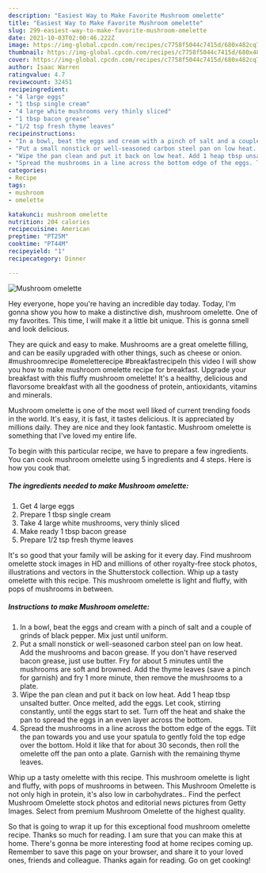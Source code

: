 ```yaml
---
description: "Easiest Way to Make Favorite Mushroom omelette"
title: "Easiest Way to Make Favorite Mushroom omelette"
slug: 299-easiest-way-to-make-favorite-mushroom-omelette
date: 2021-10-03T02:00:46.222Z
image: https://img-global.cpcdn.com/recipes/c7758f5044c7415d/680x482cq70/mushroom-omelette-recipe-main-photo.jpg
thumbnail: https://img-global.cpcdn.com/recipes/c7758f5044c7415d/680x482cq70/mushroom-omelette-recipe-main-photo.jpg
cover: https://img-global.cpcdn.com/recipes/c7758f5044c7415d/680x482cq70/mushroom-omelette-recipe-main-photo.jpg
author: Isaac Warren
ratingvalue: 4.7
reviewcount: 32451
recipeingredient:
- "4 large eggs"
- "1 tbsp single cream"
- "4 large white mushrooms very thinly sliced"
- "1 tbsp bacon grease"
- "1/2 tsp fresh thyme leaves"
recipeinstructions:
- "In a bowl, beat the eggs and cream with a pinch of salt and a couple of grinds of black pepper. Mix just until uniform."
- "Put a small nonstick or well-seasoned carbon steel pan on low heat. Add the mushrooms and bacon grease. If you don&#39;t have reserved bacon grease, just use butter. Fry for about 5 minutes until the mushrooms are soft and browned. Add the thyme leaves (save a pinch for garnish) and fry 1 more minute, then remove the mushrooms to a plate."
- "Wipe the pan clean and put it back on low heat. Add 1 heap tbsp unsalted butter. Once melted, add the eggs. Let cook, stirring constantly, until the eggs start to set. Turn off the heat and shake the pan to spread the eggs in an even layer across the bottom."
- "Spread the mushrooms in a line across the bottom edge of the eggs. Tilt the pan towards you and use your spatula to gently fold the top edge over the bottom. Hold it like that for about 30 seconds, then roll the omelette off the pan onto a plate. Garnish with the remaining thyme leaves."
categories:
- Recipe
tags:
- mushroom
- omelette

katakunci: mushroom omelette 
nutrition: 204 calories
recipecuisine: American
preptime: "PT25M"
cooktime: "PT44M"
recipeyield: "1"
recipecategory: Dinner

---
```



![Mushroom omelette](https://img-global.cpcdn.com/recipes/c7758f5044c7415d/680x482cq70/mushroom-omelette-recipe-main-photo.jpg)

Hey everyone, hope you're having an incredible day today. Today, I'm gonna show you how to make a distinctive dish, mushroom omelette. One of my favorites. This time, I will make it a little bit unique. This is gonna smell and look delicious.

They are quick and easy to make. Mushrooms are a great omelette filling, and can be easily upgraded with other things, such as cheese or onion. #mushroomrecipe #omeletterecipe #breakfastrecipeIn this video I will show you how to make mushroom omelette recipe for breakfast. Upgrade your breakfast with this fluffy mushroom omelette! It&#39;s a healthy, delicious and flavorsome breakfast with all the goodness of protein, antioxidants, vitamins and minerals.

Mushroom omelette is one of the most well liked of current trending foods in the world. It's easy, it is fast, it tastes delicious. It is appreciated by millions daily. They are nice and they look fantastic. Mushroom omelette is something that I've loved my entire life.


To begin with this particular recipe, we have to prepare a few ingredients. You can cook mushroom omelette using 5 ingredients and 4 steps. Here is how you cook that.

<!--inarticleads1-->

##### The ingredients needed to make Mushroom omelette:

1. Get 4 large eggs
1. Prepare 1 tbsp single cream
1. Take 4 large white mushrooms, very thinly sliced
1. Make ready 1 tbsp bacon grease
1. Prepare 1/2 tsp fresh thyme leaves


It&#39;s so good that your family will be asking for it every day. Find mushroom omelette stock images in HD and millions of other royalty-free stock photos, illustrations and vectors in the Shutterstock collection. Whip up a tasty omelette with this recipe. This mushroom omelette is light and fluffy, with pops of mushrooms in between. 

<!--inarticleads2-->

##### Instructions to make Mushroom omelette:

1. In a bowl, beat the eggs and cream with a pinch of salt and a couple of grinds of black pepper. Mix just until uniform.
1. Put a small nonstick or well-seasoned carbon steel pan on low heat. Add the mushrooms and bacon grease. If you don&#39;t have reserved bacon grease, just use butter. Fry for about 5 minutes until the mushrooms are soft and browned. Add the thyme leaves (save a pinch for garnish) and fry 1 more minute, then remove the mushrooms to a plate.
1. Wipe the pan clean and put it back on low heat. Add 1 heap tbsp unsalted butter. Once melted, add the eggs. Let cook, stirring constantly, until the eggs start to set. Turn off the heat and shake the pan to spread the eggs in an even layer across the bottom.
1. Spread the mushrooms in a line across the bottom edge of the eggs. Tilt the pan towards you and use your spatula to gently fold the top edge over the bottom. Hold it like that for about 30 seconds, then roll the omelette off the pan onto a plate. Garnish with the remaining thyme leaves.


Whip up a tasty omelette with this recipe. This mushroom omelette is light and fluffy, with pops of mushrooms in between. This Mushroom Omelette is not only high in protein, it&#39;s also low in carbohydrates.. Find the perfect Mushroom Omelette stock photos and editorial news pictures from Getty Images. Select from premium Mushroom Omelette of the highest quality. 

So that is going to wrap it up for this exceptional food mushroom omelette recipe. Thanks so much for reading. I am sure that you can make this at home. There's gonna be more interesting food at home recipes coming up. Remember to save this page on your browser, and share it to your loved ones, friends and colleague. Thanks again for reading. Go on get cooking!
